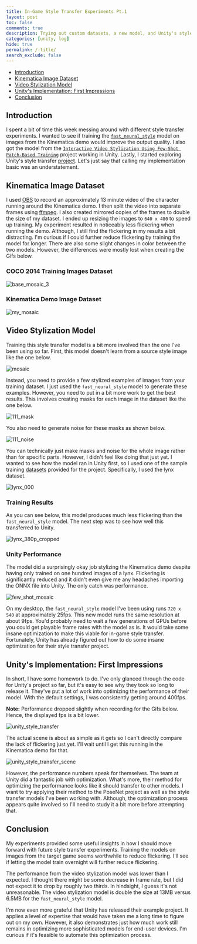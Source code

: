```yaml
---
title: In-Game Style Transfer Experiments Pt.1
layout: post
toc: false
comments: true
description: Trying out custom datasets, a new model, and Unity's style transfer project.
categories: [unity, log]
hide: true
permalink: /:title/
search_exclude: false
---
```


* [Introduction](#introduction)
* [Kinematica Image Dataset](#kinematica-image-dataset)
* [Video Stylization Model](#video-stylization-model)
* [Unity's Implementation: First Impressions](#unitys-implementation-first-impressions)
* [Conclusion](#conclusion)

## Introduction

I spent a bit of time this week messing around with different style transfer experiments. I wanted to see if training the [`fast_neural_style`](https://github.com/pytorch/examples/tree/master/fast_neural_style) model on images from the Kinematica demo would improve the output quality. I also got the model from the [`Interactive Video Stylization Using Few-Shot Patch-Based Training`](https://github.com/OndrejTexler/Few-Shot-Patch-Based-Training) project working in Unity. Lastly, I started exploring Unity's style transfer [project](https://github.com/UnityLabs/barracuda-style-transfer). Let's just say that calling my implementation basic was an understatement.

## Kinematica Image Dataset

I used [OBS](https://obsproject.com/) to record an approximately 13 minute video of the character running around the Kinematica demo. I then split the video into separate frames using [ffmpeg](https://ffmpeg.org/). I also created mirrored copies of the frames to double the size of my dataset. I ended up resizing the images to `640 x 480` to speed up training. My experiment resulted in noticeably less flickering when running the demo. Although, I still find the flickering in my results a bit distracting. I'm curious if I could further reduce flickering by training the model for longer. There are also some slight changes in color between the two models. However, the differences were mostly lost when creating the Gifs below.

### COCO 2014 Training Images Dataset

![base_mosaic_3](..\images\in-game-style-transfer-experiments\part-1\base_mosaic_3.gif)

### Kinematica Demo Image Dataset

![my_mosaic](..\images\in-game-style-transfer-experiments\part-1\my_mosaic.gif)

## Video Stylization Model

Training this style transfer model is a bit more involved than the one I've been using so far. First, this model doesn't learn from a source style image like the one below.

![mosaic](..\images\in-game-style-transfer-experiments\part-1\mosaic.jpg)

Instead, you need to provide a few stylized examples of images from your training dataset. I just used the `fast_neural_style` model to generate these examples. However, you need to put in a bit more work to get the best results. This involves creating masks for each image in the dataset like the one below.

![111_mask](..\images\in-game-style-transfer-experiments\part-1\111_mask.png)

You also need to generate noise for these masks as shown below.

![111_noise](..\images\in-game-style-transfer-experiments\part-1\111_noise.png)

You can technically just make masks and noise for the whole image rather than for specific parts. However, I didn't feel like doing that just yet. I wanted to see how the model ran in Unity first, so I used one of the sample training [datasets](https://drive.google.com/file/d/1EscSNFg4ILpB7dxr-zYw_UdOILLmDlRj/view) provided for the project. Specifically, I used the lynx dataset.

![lynx_000](..\images\in-game-style-transfer-experiments\part-1\lynx_000.jpg)

### Training Results

As you can see below, this model produces much less flickering than the `fast_neural_style` model. The next step was to see how well this transferred to Unity.

![lynx_380p_cropped](..\images\in-game-style-transfer-experiments\part-1\lynx_380p_cropped.gif)

### Unity Performance

The model did a surprisingly okay job stylizing the Kinematica demo despite having only trained on one hundred images of a lynx. Flickering is significantly reduced and it didn't even give me any headaches importing the ONNX file into Unity. The only catch was performance.

![few_shot_mosaic](..\images\in-game-style-transfer-experiments\part-1\few_shot_mosaic.gif)

On my desktop, the `fast_neural_style` model I've been using runs `720 x 540` at approximately 25fps. This new model runs the same resolution at about 9fps. You'd probably need to wait a few generations of GPUs before you could get playable frame rates with the model as is. It would take some insane optimization to make this viable for in-game style transfer. Fortunately, Unity has already figured out how to do some insane optimization for their style transfer project.

## Unity's Implementation: First Impressions

In short, I have some homework to do. I've only glanced through the code for Unity's project so far, but it's easy to see why they took so long to release it. They've put a lot of work into optimizing the performance of their model. With the default settings, I was consistently getting around 400fps. 

**Note:** Performance dropped slightly when recording for the Gifs below. Hence, the displayed fps is a bit lower.

![unity_style_transfer](..\images\in-game-style-transfer-experiments\part-1\unity_style_transfer.gif)

The actual scene is about as simple as it gets so I can't directly compare the lack of flickering just yet. I'll wait until I get this running in the Kinematica demo for that.

![unity_style_transfer_scene](..\images\in-game-style-transfer-experiments\part-1\unity_style_transfer_scene_2.jpg)

However, the performance numbers speak for themselves. The team at Unity did a fantastic job with optimization. What's more, their method for optimizing the performance looks like it should transfer to other models. I want to try applying their method to the PoseNet project as well as the style transfer models I've been working with. Although, the optimization process appears quite involved so I'll need to study it a bit more before attempting that.

## Conclusion

My experiments provided some useful insights in how I should move forward with future style transfer experiments. Training the models on images from the target game seems worthwhile to reduce flickering. I'll see if letting the model train overnight will further reduce flickering. 

The performance from the video stylization model was lower than I expected. I thought there might be some decrease in frame rate, but I did not expect it to drop by roughly two thirds. In hindsight, I guess it's not unreasonable. The video stylization model is double the size at 13MB versus 6.5MB for the `fast_neural_style` model.

I'm now even more grateful that Unity has released their example project. It applies a level of expertise that would have taken me a long time to figure out on my own. However, it also demonstrates just how much work still remains in optimizing more sophisticated models for end-user devices. I'm curious if it's feasible to automate this optimization process.

